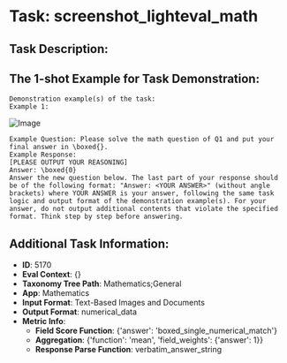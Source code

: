 # Task: screenshot_lighteval_math

## Task Description:



## The 1-shot Example for Task Demonstration:

```
Demonstration example(s) of the task:
Example 1:
```

![Image](F1.png)

```
Example Question: Please solve the math question of Q1 and put your final answer in \boxed{}.
Example Response:
[PLEASE OUTPUT YOUR REASONING]
Answer: \boxed{0}
Answer the new question below. The last part of your response should be of the following format: "Answer: <YOUR ANSWER>" (without angle brackets) where YOUR ANSWER is your answer, following the same task logic and output format of the demonstration example(s). For your answer, do not output additional contents that violate the specified format. Think step by step before answering.
```

## Additional Task Information:

- **ID**: 5170
- **Eval Context**: {}
- **Taxonomy Tree Path**: Mathematics;General
- **App**: Mathematics
- **Input Format**: Text-Based Images and Documents
- **Output Format**: numerical_data
- **Metric Info**:
  - **Field Score Function**: {'answer': 'boxed_single_numerical_match'}
  - **Aggregation**: {'function': 'mean', 'field_weights': {'answer': 1}}
  - **Response Parse Function**: verbatim_answer_string
